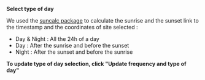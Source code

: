 **Select type of day**

We used the [suncalc package](https://www.rdocumentation.org/packages/suncalc/versions/0.5.0) to calculate the sunrise and the sunset link to the timestamp and the coordinates of site selected :

- Day & Night : All the 24h of a day
- Day : After the sunrise and before the sunset
- Night : After the sunset and before the sunrise

**To update type of day selection, click "Update frequency and type of day"**
